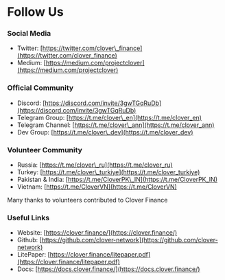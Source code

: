 # Follow Us

### Social Media

* Twitter: [https://twitter.com/clover\_finance](https://twitter.com/clover_finance)
* Medium: [https://medium.com/projectclover](https://medium.com/projectclover)

### Official Community

* Discord: [https://discord.com/invite/3gwTGqRuDb](https://discord.com/invite/3gwTGqRuDb)
* Telegram Group: [https://t.me/clover\_en](https://t.me/clover_en)
* Telegram Channel: [https://t.me/clover\_ann](https://t.me/clover_ann)
* Dev Group: [https://t.me/clover\_dev](https://t.me/clover_dev)

### Volunteer Community

* Russia: [https://t.me/clover\_ru](https://t.me/clover_ru)
* Turkey: [https://t.me/clover\_turkiye](https://t.me/clover_turkiye)
* Pakistan & India: [https://t.me/CloverPK\_IN](https://t.me/CloverPK_IN)
* Vietnam: [https://t.me/CloverVN](https://t.me/CloverVN)

Many thanks to volunteers contributed to Clover Finance

### Useful Links

* Website: [https://clover.finance/](https://clover.finance/)
* Github: [https://github.com/clover-network](https://github.com/clover-network)
* LitePaper: [https://clover.finance/litepaper.pdf](https://clover.finance/litepaper.pdf)
* Docs: [https://docs.clover.finance/](https://docs.clover.finance/)

